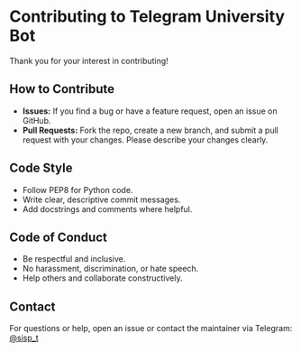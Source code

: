 # Contributing to Telegram University Bot

Thank you for your interest in contributing!

## How to Contribute
- **Issues:** If you find a bug or have a feature request, open an issue on GitHub.
- **Pull Requests:** Fork the repo, create a new branch, and submit a pull request with your changes. Please describe your changes clearly.

## Code Style
- Follow PEP8 for Python code.
- Write clear, descriptive commit messages.
- Add docstrings and comments where helpful.

## Code of Conduct
- Be respectful and inclusive.
- No harassment, discrimination, or hate speech.
- Help others and collaborate constructively.

## Contact
For questions or help, open an issue or contact the maintainer via Telegram: [@sisp_t](https://t.me/sisp_t) 